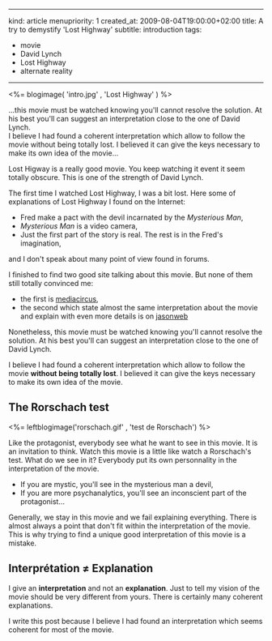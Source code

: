 -----
kind: article
menupriority: 1
created_at: 2009-08-04T19:00:00+02:00
title: A try to demystify 'Lost Highway'
subtitle: introduction
tags:
  - movie
  - David Lynch
  - Lost Highway
  - alternate reality

-----

<%= blogimage( 'intro.jpg' , 'Lost Highway' ) %>

<div class="small">
...this movie must be watched knowing you'll cannot resolve the solution. At his best you'll can suggest an interpretation close to the one of David Lynch.<br/>I believe I had found a coherent interpretation which allow to follow the movie without being totally lost. I believed it can give the keys necessary to make its own idea of the movie...
</div>

Lost Higway is a really good movie. You keep watching it event it seem totally obscure. This is one of the strength of David Lynch.


The first time I watched Lost Highway, I was a bit lost.
Here some of explanations of Lost Highway I found on the Internet:

  - Fred make a pact with the devil incarnated by the *Mysterious Man*,
  - *Mysterious Man* is a video camera,
  - Just the first part of the story is real. The rest is in the Fred's imagination,

and I don't speak about many point of view found in forums.

I finished to find two good site talking about this movie. But none of them still totally convinced me:

  - the first is [mediacircus](http://www.mediacircus.net/lh.html),
  - the second which state almost the same interpretation about the movie and explain with even more details is on [jasonweb](http://www.jasonsweb.com/LostHighway/main.htm)

Nonetheless, this movie must be watched knowing you'll cannot resolve the solution. At his best you'll can suggest an interpretation close to the one of David Lynch.

I believe I had found a coherent interpretation which allow to follow the movie **without being totally lost**. I believed it can give the keys necessary to make its own idea of the movie.

## The Rorschach test

<%= leftblogimage('rorschach.gif' , 'test de Rorschach') %>

Like the protagonist, everybody see what he want to see in this movie. It is an invitation to think. Watch this movie is a little like watch a Rorschach's test. What do we see in it? Everybody put its own personnality in the interpretation of the movie.

  - If you are mystic, you'll see in the mysterious man a devil,
  - If you are more psychanalytics, you'll see an inconscient part of the protagonist...

Generally, we stay in this movie and we fail explaining everything. There is almost always a point that don't fit within the interpretation of the movie. This is why trying to find a unique good interpretation of this movie is a mistake.


## Interprétation &ne; Explanation

I give an **interpretation** and not an **explanation**. Just to tell my vision of the movie should be very different from yours.
There is certainly many coherent explanations.

I write this post because I believe I had found an interpretation which seems coherent for most of the movie.
